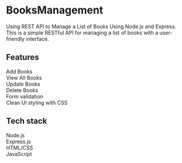 # BooksManagement
Using REST API to Manage a List of Books Using Node.js and Express.
<br>
This is a simple RESTful API for managing a list of books with a user-friendly interface.
<br>

## Features
Add Books
<br>
View All Books
<br>
Update Books
<br>
Delete Books
<br>
Form validation
<br>
Clean UI styling with CSS

## Tech stack
Node.js
<br>
Express.js
<br>
HTML/CSS
<br>
JavaScript

